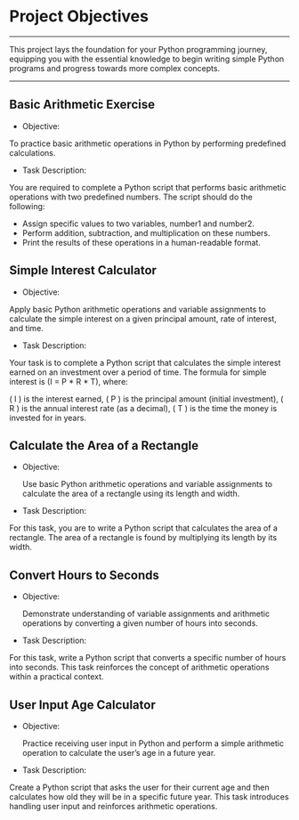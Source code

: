 # Project Objectives

---
This project lays the foundation for your Python programming journey, equipping you with the essential knowledge to begin writing simple Python programs and progress towards more complex concepts.

---

## Basic Arithmetic Exercise

- Objective:

To practice basic arithmetic operations in Python by performing predefined calculations.

- Task Description:

You are required to complete a Python script that performs basic arithmetic operations with two predefined numbers. The script should do the following:

- Assign specific values to two variables, number1 and number2.
- Perform addition, subtraction, and multiplication on these numbers.
- Print the results of these operations in a human-readable format.

## Simple Interest Calculator

- Objective:

Apply basic Python arithmetic operations and variable assignments to calculate the simple interest on a given principal amount, rate of interest, and time.

- Task Description:

Your task is to complete a Python script that calculates the simple interest earned on an investment over a period of time. The formula for simple interest is (I = P * R * T), where:

( I ) is the interest earned,
( P ) is the principal amount (initial investment),
( R ) is the annual interest rate (as a decimal),
( T ) is the time the money is invested for in years.

## Calculate the Area of a Rectangle

- Objective:
  
  Use basic Python arithmetic operations and variable assignments to calculate the area of a rectangle using its length and width.

- Task Description:

For this task, you are to write a Python script that calculates the area of a rectangle. The area of a rectangle is found by multiplying its length by its width.

## Convert Hours to Seconds

- Objective:
  
  Demonstrate understanding of variable assignments and arithmetic operations by converting a given number of hours into seconds.

- Task Description:

For this task, write a Python script that converts a specific number of hours into seconds. This task reinforces the concept of arithmetic operations within a practical context.

## User Input Age Calculator

- Objective:
  
  Practice receiving user input in Python and perform a simple arithmetic operation to calculate the user’s age in a future year.

- Task Description:

Create a Python script that asks the user for their current age and then calculates how old they will be in a specific future year. This task introduces handling user input and reinforces arithmetic operations.